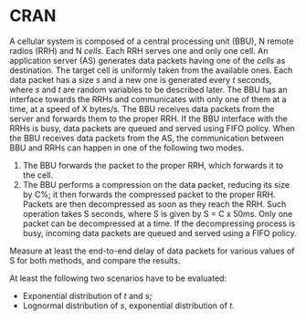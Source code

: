 # CRAN
A cellular system is composed of a central processing unit (BBU), N remote radios (RRH) and N _cells_. Each RRH serves one and only one cell. An application server (AS) generates data packets having one of the _cells_ as destination. The target cell is uniformly taken from the available ones.
Each data packet has a size _s_ and a new one is generated every _t_ seconds, where _s_ and _t_ are random variables to be described later. The BBU has an interface towards the RRHs and communicates with only one of them at a time, at a speed of X bytes/s. The BBU receives data packets from the server and forwards them to the proper RRH. If the BBU interface with the RRHs is busy, data packets are queued and served using FIFO policy.
When the BBU receives data packets from the AS, the communication between BBU and RRHs can happen in one of the following two modes.
1. The BBU forwards the packet to the proper RRH, which forwards it to the cell.
2. The BBU performs a compression on the data packet, reducing its size by C%; it then forwards the compressed packet to the proper RRH. Packets are then decompressed as soon as they reach the RRH. Such operation takes S seconds, where S is given by S = C x 50ms. Only one packet can be decompressed at a time. If the decompressing process is busy, incoming data packets are queued and served using a FIFO policy.

Measure at least the end-to-end delay of data packets for various values of S for both methods, and compare the results.

At least the following two scenarios have to be evaluated:
* Exponential distribution of _t_ and _s_;
* Lognormal distribution of _s_, exponential distribution of _t_.
